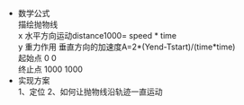 - 数学公式  
    描绘抛物线  
    x 水平方向运动distance1000= speed * time  
    y 重力作用  垂直方向的加速度A=2*(Yend-Tstart)/(time*time)  
    起始点  0 0  
    终止点 1000 1000   
- 实现方案   
1、定位
2、如何让抛物线沿轨迹一直运动
